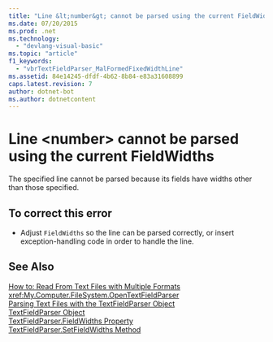 ```yaml
---
title: "Line &lt;number&gt; cannot be parsed using the current FieldWidths"
ms.date: 07/20/2015
ms.prod: .net
ms.technology: 
  - "devlang-visual-basic"
ms.topic: "article"
f1_keywords: 
  - "vbrTextFieldParser_MalFormedFixedWidthLine"
ms.assetid: 84e14245-dfdf-4b62-8b84-e83a31608899
caps.latest.revision: 7
author: dotnet-bot
ms.author: dotnetcontent
---
```

# Line &lt;number&gt; cannot be parsed using the current FieldWidths
The specified line cannot be parsed because its fields have widths other than those specified.  
  
## To correct this error  
  
-   Adjust `FieldWidths` so the line can be parsed correctly, or insert exception-handling code in order to handle the line.  
  
## See Also  
 [How to: Read From Text Files with Multiple Formats](../../visual-basic/developing-apps/programming/drives-directories-files/how-to-read-from-text-files-with-multiple-formats.md)  
 <xref:My.Computer.FileSystem.OpenTextFieldParser>  
 [Parsing Text Files with the TextFieldParser Object](../../visual-basic/developing-apps/programming/drives-directories-files/parsing-text-files-with-the-textfieldparser-object.md)  
 [TextFieldParser Object](../../visual-basic/language-reference/objects/textfieldparser-object.md)  
 [TextFieldParser.FieldWidths Property](http://msdn.microsoft.com/en-us/c6985360-60c6-494e-89e7-43b6b73f2597)  
 [TextFieldParser.SetFieldWidths Method](http://msdn.microsoft.com/en-us/958fed9f-e0f3-4fc5-83b4-386156bdf036)

